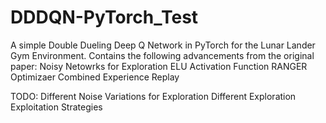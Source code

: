 # DDDQN-PyTorch_Test

A simple Double Dueling Deep Q Network in PyTorch for the Lunar Lander Gym Environment. 
Contains the following advancements from the original paper:
Noisy Netowrks for Exploration
ELU Activation Function
RANGER Optimizaer
Combined Experience Replay

TODO:
Different Noise Variations for Exploration
Different Exploration Exploitation Strategies

